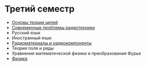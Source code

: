 # Третий семестр

* [Основы теории цепей](https://github.com/khosta77/FCT/tree/sem-3)
* [Современные проблемы радиотехники ](https://github.com/khosta77/MPRE)
* Русский язык
* Иностранный язык
* [Радиоматериалы и радиокомпоненты](https://github.com/khosta77/RMRC)
* Теория поля и ряды
* Уравнения математической физики и преобразования Фурье
* [Физика](https://github.com/khosta77/Physics/tree/sem-3)
